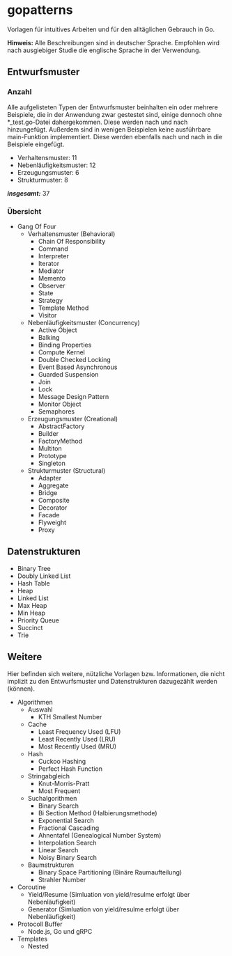 # gopatterns

Vorlagen für intuitives Arbeiten und für den alltäglichen Gebrauch in Go.

**Hinweis:**
Alle Beschreibungen sind in deutscher Sprache. Empfohlen wird nach ausgiebiger Studie die englische Sprache in der Verwendung.

## Entwurfsmuster

### Anzahl

Alle aufgelisteten Typen der Entwurfsmuster beinhalten ein oder mehrere Beispiele, die in der Anwendung zwar gestestet sind, einige dennoch ohne *_test.go-Datei dahergekommen. Diese werden nach und nach hinzungefügt. Außerdem sind in wenigen Beispielen keine ausführbare main-Funktion implementiert. Diese werden ebenfalls nach und nach in die Beispiele eingefügt.

* Verhaltensmuster: 11
* Nebenläufigkeitsmuster: 12
* Erzeugungsmuster: 6
* Strukturmuster: 8

***insgesamt:*** 37

### Übersicht

* Gang Of Four
  * Verhaltensmuster (Behavioral)
    * Chain Of Responsibility
    * Command
    * Interpreter
    * Iterator
    * Mediator
    * Memento
    * Observer
    * State
    * Strategy
    * Template Method
    * Visitor
  * Nebenläufigkeitsmuster (Concurrency)
    * Active Object
    * Balking
    * Binding Properties
    * Compute Kernel
    * Double Checked Locking
    * Event Based Asynchronous
    * Guarded Suspension
    * Join
    * Lock
    * Message Design Pattern
    * Monitor Object
    * Semaphores
  * Erzeugungsmuster (Creational)
    * AbstractFactory
    * Builder
    * FactoryMethod
    * Multiton
    * Prototype
    * Singleton
  * Strukturmuster (Structural)
    * Adapter
    * Aggregate
    * Bridge
    * Composite
    * Decorator
    * Facade
    * Flyweight
    * Proxy

## Datenstrukturen

* Binary Tree
* Doubly Linked List
* Hash Table
* Heap
* Linked List
* Max Heap
* Min Heap
* Priority Queue
* Succinct
* Trie

## Weitere

Hier befinden sich weitere, nützliche Vorlagen bzw. Informationen, die nicht implizit zu den Entwurfsmuster und  Datenstrukturen dazugezählt werden (können).

* Algorithmen
  * Auswahl
    * KTH Smallest Number
  * Cache
    * Least Frequency Used (LFU)
    * Least Recently Used (LRU)
    * Most Recently Used (MRU)
  * Hash
    * Cuckoo Hashing
    * Perfect Hash Function
  * Stringabgleich
    * Knut-Morris-Pratt
    * Most Frequent
  * Suchalgorithmen
    * Binary Search
    * Bi Section Method (Halbierungsmethode)
    * Exponential Search
    * Fractional Cascading
    * Ahnentafel (Genealogical Number System)
    * Interpolation Search
    * Linear Search
    * Noisy Binary Search
  * Baumstrukturen
    * Binary Space Partitioning (Binäre Raumaufteilung)
    * Strahler Number
* Coroutine
  * Yield/Resume (Simluation von yield/resulme erfolgt über Nebenläufigkeit)
  * Generator (Simluation von yield/resulme erfolgt über Nebenläufigkeit)
* Protocoll Buffer
  * Node.js, Go und gRPC
* Templates
  * Nested
